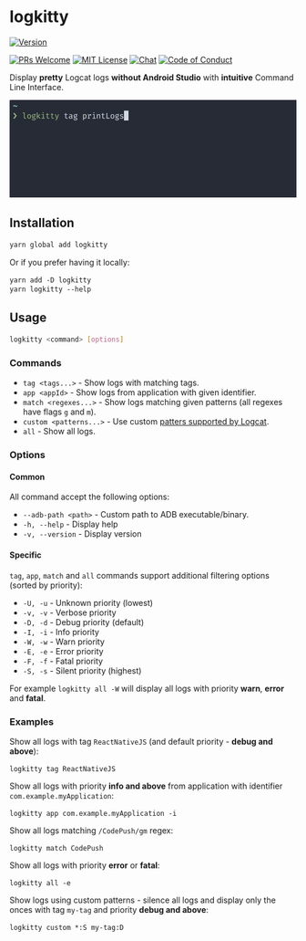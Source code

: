 # logkitty

[![Version][version]][package]   

[![PRs Welcome][prs-welcome-badge]][prs-welcome]
[![MIT License][license-badge]][license]
[![Chat][chat-badge]][chat]
[![Code of Conduct][coc-badge]][coc]

Display __pretty__ Logcat logs __without Android Studio__ with __intuitive__ Command Line Interface.

![Demo](./logkitty.gif)

## Installation

```bash
yarn global add logkitty
```

Or if you prefer having it locally:

```
yarn add -D logkitty
yarn logkitty --help
```

## Usage

```bash
logkitty <command> [options]
```

### Commands

* `tag <tags...>` - Show logs with matching tags.
* `app <appId>` - Show logs from application with given identifier.
* `match <regexes...>` - Show logs matching given patterns (all regexes have flags `g` and `m`).
* `custom <patterns...>` - Use custom [patters supported by Logcat](https://developer.android.com/studio/command-line/logcat#filteringOutput).
* `all` - Show all logs.

### Options

#### Common

All command accept the following options:

* `--adb-path <path>` - Custom path to ADB executable/binary.
* `-h, --help` - Display help
* `-v, --version` - Display version

#### Specific

`tag`, `app`, `match` and `all` commands support additional filtering options (sorted by priority):

* `-U, -u` - Unknown priority (lowest)
* `-v, -v` - Verbose priority
* `-D, -d` - Debug priority (default)
* `-I, -i` - Info priority
* `-W, -w` - Warn priority
* `-E, -e` - Error priority
* `-F, -f` - Fatal priority
* `-S, -s` - Silent priority (highest)

For example `logkitty all -W` will display all logs with priority __warn__, __error__ and __fatal__.

### Examples

Show all logs with tag `ReactNativeJS` (and default priority - __debug and above__):

```
logkitty tag ReactNativeJS
```

Show all logs with priority __info and above__ from application with identifier `com.example.myApplication`:

```
logkitty app com.example.myApplication -i
```

Show all logs matching `/CodePush/gm` regex:

```
logkitty match CodePush
```

Show all logs with priority __error__ or __fatal__:

```
logkitty all -e
```

Show logs using custom patterns - silence all logs and display only the onces with tag `my-tag` and priority __debug and above__:

```
logkitty custom *:S my-tag:D
```


<!-- badges (common) -->

[license-badge]: https://img.shields.io/npm/l/logkitty.svg?style=flat-square
[license]: https://opensource.org/licenses/MIT
[prs-welcome-badge]: https://img.shields.io/badge/PRs-welcome-brightgreen.svg?style=flat-square
[prs-welcome]: http://makeapullrequest.com
[coc-badge]: https://img.shields.io/badge/code%20of-conduct-ff69b4.svg?style=flat-square
[coc]: https://github.com/zamotany/logkitty/blob/master/CODE_OF_CONDUCT.md
[chat-badge]: https://img.shields.io/badge/chat-discord-brightgreen.svg?style=flat-square&colorB=7289DA&logo=discord
[chat]: https://discord.gg/zwR2Cdh

[version]: https://img.shields.io/npm/v/logkitty.svg?style=flat-square
[package]: https://www.npmjs.com/package/logkitty
